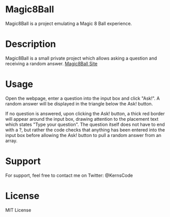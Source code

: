 # Magic8Ball 

Magic8Ball is a project emulating a Magic 8 Ball experience. 

# Description

Magic8Ball is a small private project which allows asking a question and receiving a random answer. 
[Magic8Ball Site](https://kernscode.github.io/Magic8Ball/)

# Usage

Open the webpage, enter a question into the input box and click "Ask!". A random answer will be displayed in the triangle below the Ask! button.

If no question is answered, upon clicking the Ask! button, a thick red border will appear around the input box, drawing attention to the placement text which states "Type your question". The question itself does not have to end with a ?, but rather the code checks that anything has been entered into the input box before allowing the Ask! button to pull a random answer from an array. 

# Support

For support, feel free to contact me on Twitter: @KernsCode 

# License

MIT License
